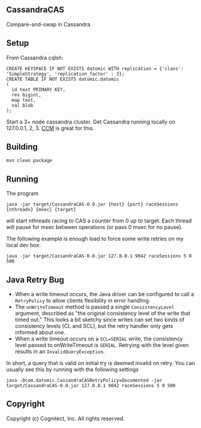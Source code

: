 ## CassandraCAS

Compare-and-swap in Cassandra

## Setup

From Cassandra cqlsh:

    CREATE KEYSPACE IF NOT EXISTS datomic WITH replication = {'class': 'SimpleStrategy', 'replication_factor' : 3};
    CREATE TABLE IF NOT EXISTS datomic.datomic
    (
      id text PRIMARY KEY,
      rev bigint,
      map text,
      val blob
    );

Start a 3+ node cassandra cluster.  Get Cassandra running locally on 127.0.0.1, 2, 3.
[CCM](http://www.datastax.com/dev/blog/ccm-a-development-tool-for-creating-local-cassandra-clusters)
is great for this.

## Building

    mvn clean package

## Running 

The program

    java -jar target/CassandraCAS-0.0.jar {host} {port} raceSessions {nthreads} {msec} {target}

will start nthreads racing to CAS a counter from 0 up to target.  Each
thread will pause for msec between operations (or pass 0 msec for no pause).

The following example is enough load to force some write retries on my
local dev box:

    java -jar target/CassandraCAS-0.0.jar 127.0.0.1 9042 raceSessions 5 0 500

## Java Retry Bug

* When a write timeout occurs, the Java driver can be configured to call a `RetryPolicy` to allow clients flexibility in error handling.
* The `onWriteTimeout` method is passed a single `ConsistencyLevel` argument, described as "the original consistency level of the write that timed out."  This looks a bit sketchy since writes can set two kinds of consistency levels (CL and SCL), but the retry handler only gets informed about one.
* When a write timeout occurs on a `SCL=SERIAL` write, the consistency level passed to onWriteTimeout is `SERIAL`.  Retrying with the level given results in an `InvalidQueryException`.

In short, a query that is valid on initial try is deemed invalid on retry.  You can usually see this by running with the following settings

    java -Dcom.datomic.CassandraCASRetryPolicy=Documented -jar target/CassandraCAS-0.0.jar 127.0.0.1 9042 raceSessions 5 0 500

## Copyright

Copyright (c) Cognitect, Inc. All rights reserved.


